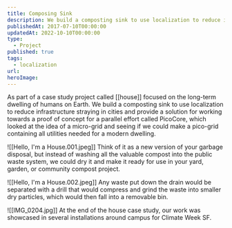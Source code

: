 ```yaml
---
title: Composing Sink
description: We build a composting sink to use localization to reduce infrastructure straying in cities and provide a solution for working towards a proof of concept for a parallel effort called PicoCore, which looked at the idea of a micro-grid and seeing if we could make a pico-grid containing all utilities needed for a modern dwelling.
publishedAt: 2017-07-10T00:00:00
updatedAt: 2022-10-10T00:00:00
type:
  - Project
published: true
tags:
  - localization
url: 
heroImage:
---
```

As part of a case study project called [[house]] focused on the long-term dwelling of humans on Earth. We build a composting sink to use localization to reduce infrastructure straying in cities and provide a solution for working towards a proof of concept for a parallel effort called PicoCore, which looked at the idea of a micro-grid and seeing if we could make a pico-grid containing all utilities needed for a modern dwelling.

![[Hello, I'm a House.001.jpeg]]
Think of it as a new version of your garbage disposal, but instead of washing all the valuable compost into the public waste system, we could dry it and make it ready for use in your yard, garden, or community compost project.

![[Hello, I'm a House.002.jpeg]]
Any waste put down the drain would be separated with a drill that would compress and grind the waste into smaller dry particles, which would then fall into a removable bin.


![[IMG_0204.jpg]]
At the end of the house case study, our work was showcased in several installations around campus for Climate Week SF.
